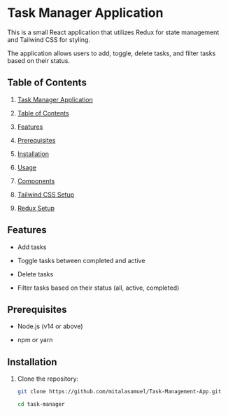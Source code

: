# Task Manager Application

This is a small React application that utilizes Redux for state management and Tailwind CSS for styling. 

The application allows users to add, toggle, delete tasks, and filter tasks based on their status.

## Table of Contents

1. [Task Manager Application](#task-manager-application)

2. [Table of Contents](#table-of-contents)

3. [Features](#features)

4. [Prerequisites](#prerequisites)

5. [Installation](#installation)

6. [Usage](#usage)

7. [Components](#components)

8. [Tailwind CSS Setup](#tailwind-css-setup)

9. [Redux Setup](#redux-setup)

## Features

- Add tasks

- Toggle tasks between completed and active

- Delete tasks

- Filter tasks based on their status (all, active, completed)

## Prerequisites

- Node.js (v14 or above)

- npm or yarn

## Installation

1. Clone the repository:

   ```bash
   git clone https://github.com/mitalasamuel/Task-Management-App.git

   cd task-manager
